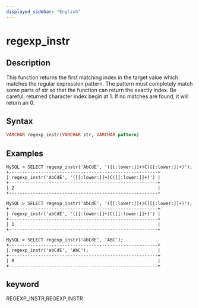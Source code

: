 ```yaml
---
displayed_sidebar: "English"
---
```


# regexp_instr

## Description
This function returns the first matching index in the target value which matches the regular expression pattern. The pattern must completely match some parts of str so that the function can return the exactly index. Be careful, returned character index begin at 1. If no matches are found, it will return an 0.

## Syntax

```Haskell
VARCHAR regexp_instr(VARCHAR str, VARCHAR pattern)
```

## Examples

```Plain Text
MySQL > SELECT regexp_instr('AbCdE', '([[:lower:]]+)C([[:lower:]]+)');
+--------------------------------------------------------+
| regexp_instr('AbCdE', '([[:lower:]]+)C([[:lower:]]+)') |
+--------------------------------------------------------+
| 2                                                      |
+--------------------------------------------------------+

MySQL > SELECT regexp_instr('abCdE', '([[:lower:]]+)C([[:lower:]]+)');
+--------------------------------------------------------+
| regexp_instr('abCdE', '([[:lower:]]+)C([[:lower:]]+)') |
+--------------------------------------------------------+
| 1                                                      |
+--------------------------------------------------------+

MySQL > SELECT regexp_instr('abCdE', 'ABC');
+--------------------------------------------------------+
| regexp_instr('abCdE', 'AbC');                          |
+--------------------------------------------------------+
| 0                                                      |
+--------------------------------------------------------+
```

## keyword

REGEXP_INSTR,REGEXP,INSTR